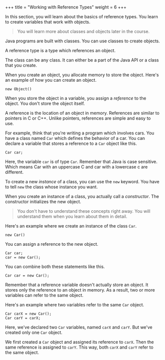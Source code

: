 +++
title = "Working with Reference Types"
weight = 6
+++

In this section, you will learn about the basics of reference types.
You learn to create variables that work with objects.
> You will learn more about classes and objects later in the course.

Java programs are built with classes. You can use classes to create objects.

A reference type is a type which references an object. 

The class can be any class. It can either be a part of the Java API or a
class that you create.

When you create an object, you allocate memory to store the object. Here's an
example of how you can create an object.
```
new Object()
```

When you store the object in a variable, you assign a *reference* to the object.
You don't store the object itself.

A reference is the location of an object in memory. References are similar to
pointers in C or C++. Unlike pointers, references are simple and easy to use.

For example, think that you're writing a program which involves cars.
You have a class named `Car` which defines the behavior of a car.
You can declare a variable that stores a reference to a `Car` object like
this.
```
Car car;
```

Here, the variable `car` is of type `Car`. Remember that Java is case sensitive.
Which means Car with an uppercase C and car with a lowercase c are different.

To create a new *instance* of a class, you can use the `new` keyword. You have
to tell `new` the class whose instance you want.

When you create an instance of a class, you actually call a *constructor*.
The constructor initializes the new object.

> You don't have to understand these concepts right away. You will understand
> them when you learn about them in detail.

Here's an example where we create an instance of the class `Car`.
```
new Car()
```

You can assign a reference to the new object.
```
Car car;
car = new Car();
```

You can combine both these statements like this.
```
Car car = new Car();
```

Remember that a reference variable doesn't actually store an object.
It stores only the reference to an object in memory. As a result, two or more
variables can refer to the same object.

Here's an example where two variables refer to the same `Car` object.
```
Car carX = new Car();
Car carY = carX;
```

Here, we've declared two `Car` variables, named `carX` and `carY`. But we've
created only one `Car` object.

We first created a `Car` object and assigned its reference to `carX`. Then
the same reference is assigned to `carY`. This way, both `carX` and `carY`
refer to the same object.